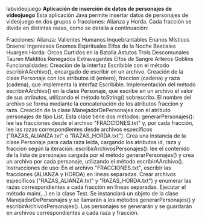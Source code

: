    labvideojuego
**Aplicación de inserción de datos de personajes de videojuego**
Esta aplicación Java permite insertar datos de personajes de videojuego en dos grupos o fracciones: Alianza y Horda. Cada fracción se divide en distintas razas, como se detalla a continuación:

Fracciones:
Alianza:
Valientes Humanos
Inquebrantables Enanos
Místicos Draenei
Ingeniosos Gnomos
Espirituales Elfos de la Noche
Bestiales Huargen
Horda:
Orcos Curtidos en la Batalla
Astutos Trols
Descomunales Tauren
Malditos Renegados
Extravagantes Elfos de Sangre
Arteros Goblins
Funcionalidades:
Creación de la interfaz Escribible con el método escribirAArchivo(), encargado de escribir en un archivo.
Creación de la clase Personaje con los atributos id (entero), fraccion (cadena) y raza (cadena), que implementa la interfaz Escribible.
Implementación del método escribirAArchivo() en la clase Personaje, que escribe en un archivo el valor de sus atributos, utilizando el método toString() sobrescrito. El nombre del archivo se forma mediante la concatenación de los atributos fraccion y raza.
Creación de la clase ManejadorDePersonajes con el atributo personajes de tipo List<Personaje>. Esta clase tiene dos métodos:
generarPersonajes(): lee las fracciones desde el archivo "FRACCIONES.txt" y, por cada fracción, lee las razas correspondientes desde archivos específicos ("RAZAS_ALIANZA.txt" o "RAZAS_HORDA.txt"). Crea una instancia de la clase Personaje para cada raza leída, cargando los atributos id, raza y fraccion según la iteración.
escribirArchivosPersonajes(): lee el contenido de la lista de personajes cargada por el método generarPersonajes() y crea un archivo por cada personaje, utilizando el método escribirAArchivo().
Instrucciones de uso:
En el archivo "FRACCIONES.txt", escribir las fracciones (ALIANZA y HORDA) en líneas separadas.
Crear archivos específicos ("RAZAS_ALIANZA.txt" y "RAZAS_HORDA.txt") y enumerar las razas correspondientes a cada fracción en líneas separadas.
Ejecutar el método main(...) en la clase Test.
Se instanciará un objeto de la clase ManejadorDePersonajes y se llamarán a los métodos generarPersonajes() y escribirArchivosPersonajes().
Los personajes se generarán y se guardarán en archivos correspondientes a cada raza y fracción.
